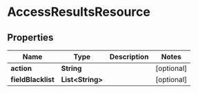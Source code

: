 
# AccessResultsResource

## Properties
Name | Type | Description | Notes
------------ | ------------- | ------------- | -------------
**action** | **String** |  |  [optional]
**fieldBlacklist** | **List&lt;String&gt;** |  |  [optional]



